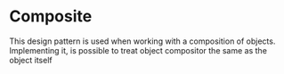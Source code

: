 # Composite

This design pattern is used when working with a composition of objects. Implementing it, is possible to treat object compositor the same as the object itself